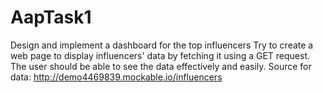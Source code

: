 # AapTask1
Design and implement a dashboard for the top influencers Try to create a web page to display influencers' data by fetching it using a GET request. The user should be able to see the data effectively and easily.  Source for data: http://demo4469839.mockable.io/influencers
